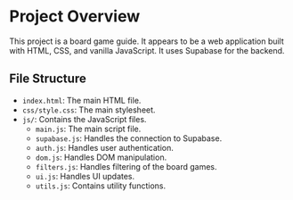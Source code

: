 # Project Overview

This project is a board game guide. It appears to be a web application built with HTML, CSS, and vanilla JavaScript. It uses Supabase for the backend.

## File Structure

- `index.html`: The main HTML file.
- `css/style.css`: The main stylesheet.
- `js/`: Contains the JavaScript files.
  - `main.js`: The main script file.
  - `supabase.js`: Handles the connection to Supabase.
  - `auth.js`: Handles user authentication.
  - `dom.js`: Handles DOM manipulation.
  - `filters.js`: Handles filtering of the board games.
  - `ui.js`: Handles UI updates.
  - `utils.js`: Contains utility functions.
